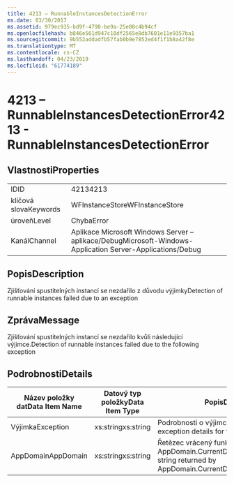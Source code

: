 ```yaml
---
title: 4213 – RunnableInstancesDetectionError
ms.date: 03/30/2017
ms.assetid: 979ec935-bd9f-4798-be9a-25e08c4b94cf
ms.openlocfilehash: b846e561d947c10df2565e8db7601e11e9357ba1
ms.sourcegitcommit: 9b552addadfb57fab0b9e7852ed4f1f1b8a42f8e
ms.translationtype: MT
ms.contentlocale: cs-CZ
ms.lasthandoff: 04/23/2019
ms.locfileid: "61774189"
---
```

# <a name="4213---runnableinstancesdetectionerror"></a><span data-ttu-id="674d7-102">4213 – RunnableInstancesDetectionError</span><span class="sxs-lookup"><span data-stu-id="674d7-102">4213 - RunnableInstancesDetectionError</span></span>
## <a name="properties"></a><span data-ttu-id="674d7-103">Vlastnosti</span><span class="sxs-lookup"><span data-stu-id="674d7-103">Properties</span></span>  
  
|||  
|-|-|  
|<span data-ttu-id="674d7-104">ID</span><span class="sxs-lookup"><span data-stu-id="674d7-104">ID</span></span>|<span data-ttu-id="674d7-105">4213</span><span class="sxs-lookup"><span data-stu-id="674d7-105">4213</span></span>|  
|<span data-ttu-id="674d7-106">klíčová slova</span><span class="sxs-lookup"><span data-stu-id="674d7-106">Keywords</span></span>|<span data-ttu-id="674d7-107">WFInstanceStore</span><span class="sxs-lookup"><span data-stu-id="674d7-107">WFInstanceStore</span></span>|  
|<span data-ttu-id="674d7-108">úroveň</span><span class="sxs-lookup"><span data-stu-id="674d7-108">Level</span></span>|<span data-ttu-id="674d7-109">Chyba</span><span class="sxs-lookup"><span data-stu-id="674d7-109">Error</span></span>|  
|<span data-ttu-id="674d7-110">Kanál</span><span class="sxs-lookup"><span data-stu-id="674d7-110">Channel</span></span>|<span data-ttu-id="674d7-111">Aplikace Microsoft Windows Server – aplikace/Debug</span><span class="sxs-lookup"><span data-stu-id="674d7-111">Microsoft-Windows-Application Server-Applications/Debug</span></span>|  
  
## <a name="description"></a><span data-ttu-id="674d7-112">Popis</span><span class="sxs-lookup"><span data-stu-id="674d7-112">Description</span></span>  
 <span data-ttu-id="674d7-113">Zjišťování spustitelných instancí se nezdařilo z důvodu výjimky</span><span class="sxs-lookup"><span data-stu-id="674d7-113">Detection of runnable instances failed due to an exception</span></span>  
  
## <a name="message"></a><span data-ttu-id="674d7-114">Zpráva</span><span class="sxs-lookup"><span data-stu-id="674d7-114">Message</span></span>  
 <span data-ttu-id="674d7-115">Zjišťování spustitelných instancí se nezdařilo kvůli následující výjimce.</span><span class="sxs-lookup"><span data-stu-id="674d7-115">Detection of runnable instances failed due to the following exception</span></span>  
  
## <a name="details"></a><span data-ttu-id="674d7-116">Podrobnosti</span><span class="sxs-lookup"><span data-stu-id="674d7-116">Details</span></span>  
  
|<span data-ttu-id="674d7-117">Název položky dat</span><span class="sxs-lookup"><span data-stu-id="674d7-117">Data Item Name</span></span>|<span data-ttu-id="674d7-118">Datový typ položky</span><span class="sxs-lookup"><span data-stu-id="674d7-118">Data Item Type</span></span>|<span data-ttu-id="674d7-119">Popis</span><span class="sxs-lookup"><span data-stu-id="674d7-119">Description</span></span>|  
|--------------------|--------------------|-----------------|  
|<span data-ttu-id="674d7-120">Výjimka</span><span class="sxs-lookup"><span data-stu-id="674d7-120">Exception</span></span>|<span data-ttu-id="674d7-121">xs:string</span><span class="sxs-lookup"><span data-stu-id="674d7-121">xs:string</span></span>|<span data-ttu-id="674d7-122">Podrobnosti o výjimce pro výjimku</span><span class="sxs-lookup"><span data-stu-id="674d7-122">The exception details for the exception</span></span>|  
|<span data-ttu-id="674d7-123">AppDomain</span><span class="sxs-lookup"><span data-stu-id="674d7-123">AppDomain</span></span>|<span data-ttu-id="674d7-124">xs:string</span><span class="sxs-lookup"><span data-stu-id="674d7-124">xs:string</span></span>|<span data-ttu-id="674d7-125">Řetězec vrácený funkcí AppDomain.CurrentDomain.FriendlyName.</span><span class="sxs-lookup"><span data-stu-id="674d7-125">The string returned by AppDomain.CurrentDomain.FriendlyName.</span></span>|
